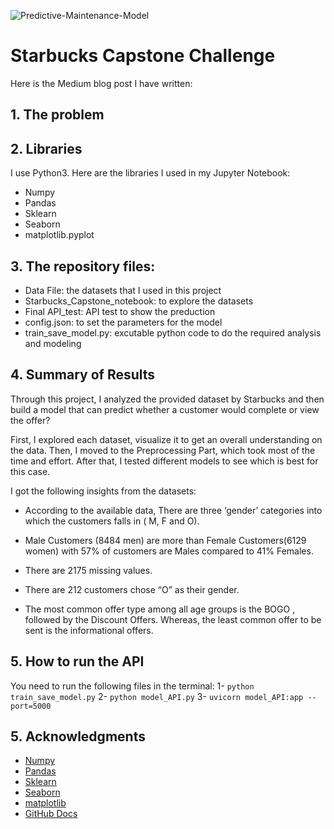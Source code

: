 ![Predictive-Maintenance-Model](/Picture1.jpg)
# Starbucks Capstone Challenge
Here is the Medium blog post I have written: 

## 1. The problem


## 2. Libraries

I use Python3. Here are the libraries I used in my Jupyter Notebook:
- Numpy
- Pandas
- Sklearn
- Seaborn
- matplotlib.pyplot

## 3. The repository files:
- Data File: the datasets that I used in this project
- Starbucks_Capstone_notebook: to explore the datasets
- Final API_test: API test to show the preduction
- config.json: to set the parameters for the model
- train_save_model.py: excutable python code to do the required analysis and modeling

## 4. Summary of Results
Through this project, I analyzed the provided dataset by Starbucks and then build a model that can predict whether a customer would complete or view the offer?

First, I explored each dataset, visualize it to get an overall understanding on the data. Then, I moved to the Preprocessing Part, which took most of the time and effort. After that, I tested different models to see which is best for this case. 

I got the following insights from the datasets:

- According to the available data, There are three ‘gender’ categories into which the customers falls in ( M, F and O).
- Male Customers (8484 men) are more than Female Customers(6129 women) with 57% of customers are Males compared to 41% Females. 

- There are 2175 missing values. 
    
- There are 212 customers chose “O” as their gender.

- The most common offer type among all age groups is the BOGO , followed by the Discount Offers. Whereas, the least common offer to be sent is the informational offers. 
## 5. How to run the API
You need to run the following files in the terminal:
    1- `python train_save_model.py`
    2- `python model_API.py`
    3- `uvicorn model_API:app --port=5000` 
## 5. Acknowledgments
- [Numpy](https://numpy.org/)
- [Pandas](https://pandas.pydata.org/)
- [Sklearn](https://scikit-learn.org/)
- [Seaborn](https://seaborn.pydata.org)
- [matplotlib](https://matplotlib.org)
- [GitHub Docs](https://docs.github.com/en/github/writing-on-github/getting-started-with-writing-and-formatting-on-github/basic-writing-and-formatting-syntax)

